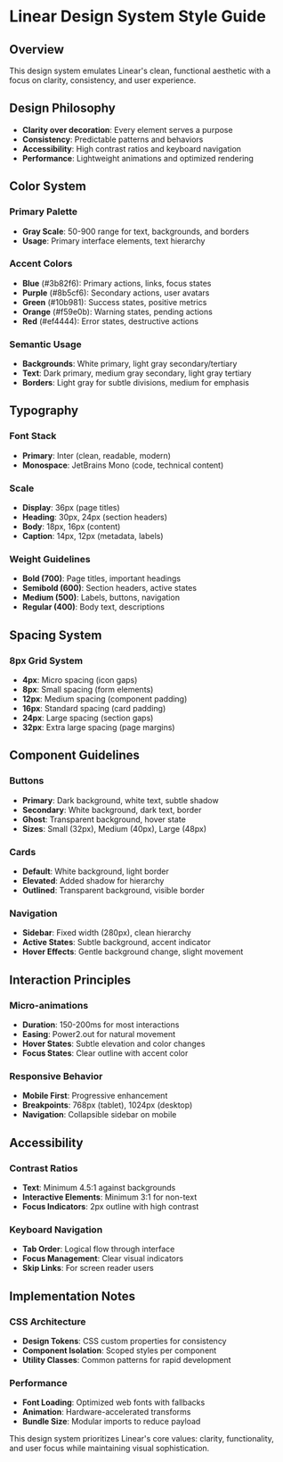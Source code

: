 # Linear Design System Style Guide

## Overview
This design system emulates Linear's clean, functional aesthetic with a focus on clarity, consistency, and user experience.

## Design Philosophy
- **Clarity over decoration**: Every element serves a purpose
- **Consistency**: Predictable patterns and behaviors
- **Accessibility**: High contrast ratios and keyboard navigation
- **Performance**: Lightweight animations and optimized rendering

## Color System

### Primary Palette
- **Gray Scale**: 50-900 range for text, backgrounds, and borders
- **Usage**: Primary interface elements, text hierarchy

### Accent Colors
- **Blue** (#3b82f6): Primary actions, links, focus states
- **Purple** (#8b5cf6): Secondary actions, user avatars
- **Green** (#10b981): Success states, positive metrics
- **Orange** (#f59e0b): Warning states, pending actions
- **Red** (#ef4444): Error states, destructive actions

### Semantic Usage
- **Backgrounds**: White primary, light gray secondary/tertiary
- **Text**: Dark primary, medium gray secondary, light gray tertiary
- **Borders**: Light gray for subtle divisions, medium for emphasis

## Typography

### Font Stack
- **Primary**: Inter (clean, readable, modern)
- **Monospace**: JetBrains Mono (code, technical content)

### Scale
- **Display**: 36px (page titles)
- **Heading**: 30px, 24px (section headers)
- **Body**: 18px, 16px (content)
- **Caption**: 14px, 12px (metadata, labels)

### Weight Guidelines
- **Bold (700)**: Page titles, important headings
- **Semibold (600)**: Section headers, active states
- **Medium (500)**: Labels, buttons, navigation
- **Regular (400)**: Body text, descriptions

## Spacing System

### 8px Grid System
- **4px**: Micro spacing (icon gaps)
- **8px**: Small spacing (form elements)
- **12px**: Medium spacing (component padding)
- **16px**: Standard spacing (card padding)
- **24px**: Large spacing (section gaps)
- **32px**: Extra large spacing (page margins)

## Component Guidelines

### Buttons
- **Primary**: Dark background, white text, subtle shadow
- **Secondary**: White background, dark text, border
- **Ghost**: Transparent background, hover state
- **Sizes**: Small (32px), Medium (40px), Large (48px)

### Cards
- **Default**: White background, light border
- **Elevated**: Added shadow for hierarchy
- **Outlined**: Transparent background, visible border

### Navigation
- **Sidebar**: Fixed width (280px), clean hierarchy
- **Active States**: Subtle background, accent indicator
- **Hover Effects**: Gentle background change, slight movement

## Interaction Principles

### Micro-animations
- **Duration**: 150-200ms for most interactions
- **Easing**: Power2.out for natural movement
- **Hover States**: Subtle elevation and color changes
- **Focus States**: Clear outline with accent color

### Responsive Behavior
- **Mobile First**: Progressive enhancement
- **Breakpoints**: 768px (tablet), 1024px (desktop)
- **Navigation**: Collapsible sidebar on mobile

## Accessibility

### Contrast Ratios
- **Text**: Minimum 4.5:1 against backgrounds
- **Interactive Elements**: Minimum 3:1 for non-text
- **Focus Indicators**: 2px outline with high contrast

### Keyboard Navigation
- **Tab Order**: Logical flow through interface
- **Focus Management**: Clear visual indicators
- **Skip Links**: For screen reader users

## Implementation Notes

### CSS Architecture
- **Design Tokens**: CSS custom properties for consistency
- **Component Isolation**: Scoped styles per component
- **Utility Classes**: Common patterns for rapid development

### Performance
- **Font Loading**: Optimized web fonts with fallbacks
- **Animation**: Hardware-accelerated transforms
- **Bundle Size**: Modular imports to reduce payload

This design system prioritizes Linear's core values: clarity, functionality, and user focus while maintaining visual sophistication.